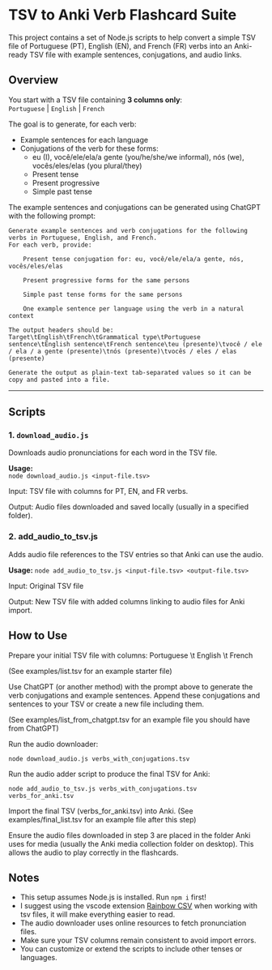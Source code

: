# TSV to Anki Verb Flashcard Suite

This project contains a set of Node.js scripts to help convert a simple TSV file of Portuguese (PT), English (EN), and French (FR) verbs into an Anki-ready TSV file with example sentences, conjugations, and audio links.

## Overview

You start with a TSV file containing **3 columns only**:  
`Portuguese` | `English` | `French`

The goal is to generate, for each verb:  
- Example sentences for each language  
- Conjugations of the verb for these forms:  
  - eu (I), você/ele/ela/a gente (you/he/she/we informal), nós (we), vocês/eles/elas (you plural/they)  
  - Present tense  
  - Present progressive  
  - Simple past tense  

The example sentences and conjugations can be generated using ChatGPT with the following prompt:

```
Generate example sentences and verb conjugations for the following verbs in Portuguese, English, and French.
For each verb, provide:

    Present tense conjugation for: eu, você/ele/ela/a gente, nós, vocês/eles/elas

    Present progressive forms for the same persons

    Simple past tense forms for the same persons

    One example sentence per language using the verb in a natural context

The output headers should be:
Target\tEnglish\tFrench\tGrammatical type\tPortuguese sentence\tEnglish sentence\tFrench sentence\teu (presente)\tvocê / ele / ela / a gente (presente)\tnós (presente)\tvocês / eles / elas (presente)

Generate the output as plain-text tab-separated values so it can be copy and pasted into a file.

```

---

## Scripts

### 1. `download_audio.js`

Downloads audio pronunciations for each word in the TSV file.

**Usage:**  
`node download_audio.js <input-file.tsv>`

Input: TSV file with columns for PT, EN, and FR verbs.

Output: Audio files downloaded and saved locally (usually in a specified folder).

### 2. add_audio_to_tsv.js

Adds audio file references to the TSV entries so that Anki can use the audio.

**Usage:**
`node add_audio_to_tsv.js <input-file.tsv> <output-file.tsv>`

Input: Original TSV file

Output: New TSV file with added columns linking to audio files for Anki import.

## How to Use

Prepare your initial TSV file with columns:
Portuguese \t English \t French

(See examples/list.tsv for an example starter file)

Use ChatGPT (or another method) with the prompt above to generate the verb conjugations and example sentences. Append these conjugations and sentences to your TSV or create a new file including them.

(See examples/list_from_chatgpt.tsv for an example file you should have from ChatGPT)

Run the audio downloader:

`node download_audio.js verbs_with_conjugations.tsv`

Run the audio adder script to produce the final TSV for Anki:

`node add_audio_to_tsv.js verbs_with_conjugations.tsv verbs_for_anki.tsv`

Import the final TSV (verbs_for_anki.tsv) into Anki. (See examples/final_list.tsv for an example file after this step)

Ensure the audio files downloaded in step 3 are placed in the folder Anki uses for media (usually the Anki media collection folder on desktop). This allows the audio to play correctly in the flashcards.

## Notes

- This setup assumes Node.js is installed. Run `npm i` first!
- I suggest using the vscode extension [Rainbow CSV](https://marketplace.visualstudio.com/items?itemName=mechatroner.rainbow-csv) when working with tsv files, it will make everything easier to read.
- The audio downloader uses online resources to fetch pronunciation files.
- Make sure your TSV columns remain consistent to avoid import errors.
- You can customize or extend the scripts to include other tenses or languages.

